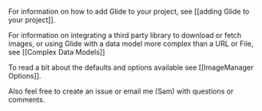 For information on how to add Glide to your project, see [[adding Glide to your project]].

For information on integrating a third party library to download or fetch images, or using Glide with a data model more complex than a URL or File, see [[Complex Data Models]]

To read a bit about the defaults and options available see [[ImageManager Options]].

Also feel free to create an issue or email me (Sam) with questions or comments.